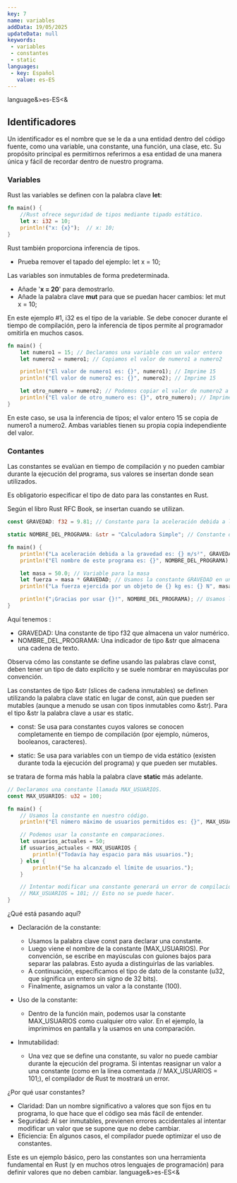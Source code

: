 ```yaml
---
key: 7
name: variables
addData: 19/05/2025
updateData: null
keywords: 
 - variables
 - constantes
 - static
languages:
 - key: Español
   value: es-ES
---
```

language&>es-ES<&
## Identificadores

Un identificador es el nombre que se le da a una entidad dentro del código fuente, como una variable, una constante, una función, una clase, etc. Su propósito principal es permitirnos referirnos a esa entidad de una manera única y fácil de recordar dentro de nuestro programa.

### Variables

Rust las variables se definen con la palabra clave **let**:

```rust
fn main() {
    //Rust ofrece seguridad de tipos mediante tipado estático.
    let x: i32 = 10;
    println!("x: {x}");  // x: 10;
}
```
Rust también proporciona inferencia de tipos.
- Prueba remover el tapado del ejemplo: let x = 10;

Las variables son inmutables de forma predeterminada.
- Añade '**x = 20**' para demostrarlo. 
- Añade la palabra clave **mut** para que se puedan hacer cambios: let mut x = 10;

En este ejemplo #1, i32 es el tipo de la variable. Se debe conocer durante el tiempo de compilación, pero la inferencia de tipos permite al programador omitirla en muchos casos.

```rust
fn main() {
    let numero1 = 15; // Declaramos una variable con un valor entero
    let numero2 = numero1; // Copiamos el valor de numero1 a numero2

    println!("El valor de numero1 es: {}", numero1); // Imprime 15
    println!("El valor de numero2 es: {}", numero2); // Imprime 15

    let otro_numero = numero2; // Podemos copiar el valor de numero2 a otra variable también
    println!("El valor de otro_numero es: {}", otro_numero); // Imprime 15
}
```

En este caso, se usa la inferencia de tipos; el valor entero 15 se copia de numero1 a numero2. Ambas variables tienen su propia copia independiente del valor.

### Contantes

Las constantes se evalúan en tiempo de compilación y no pueden cambiar durante la ejecución del programa, sus valores se insertan donde sean utilizados.

Es obligatorio especificar el tipo de dato para las constantes en Rust.

Según el libro Rust RFC Book, se insertan cuando se utilizan.

```rust
const GRAVEDAD: f32 = 9.81; // Constante para la aceleración debida a la gravedad (punto flotante)

static NOMBRE_DEL_PROGRAMA: &str = "Calculadora Simple"; // Constante de cadena para el nombre del programa

fn main() {
    println!("La aceleración debida a la gravedad es: {} m/s²", GRAVEDAD);
    println!("El nombre de este programa es: {}", NOMBRE_DEL_PROGRAMA);

    let masa = 50.0; // Variable para la masa
    let fuerza = masa * GRAVEDAD; // Usamos la constante GRAVEDAD en un cálculo
    println!("La fuerza ejercida por un objeto de {} kg es: {} N", masa, fuerza);

    println!("¡Gracias por usar {}!", NOMBRE_DEL_PROGRAMA); // Usamos la constante NOMBRE_DEL_PROGRAMA
}
```

Aquí tenemos :
 * GRAVEDAD: Una constante de tipo f32 que almacena un valor numérico.
 * NOMBRE_DEL_PROGRAMA: Una indicador de tipo &str que almacena una cadena de texto.

Observa cómo las constante se define usando las palabras clave const, deben tener un tipo de dato explícito y se suele nombrar en mayúsculas por convención.

Las constantes de tipo &str (slices de cadena inmutables) se definen utilizando la palabra clave static en lugar de const, aún que pueden ser mutables (aunque a menudo se usan con tipos inmutables como &str). Para el tipo &str la palabra clave a usar es static.

 * const: Se usa para constantes cuyos valores se conocen completamente en tiempo de compilación (por ejemplo, números, booleanos, caracteres).

 * static: Se usa para variables con un tiempo de vida estático (existen durante toda la ejecución del programa) y que pueden ser mutables.

se tratara de forma más habla la palabra clave **static** más adelante.

```rust
// Declaramos una constante llamada MAX_USUARIOS.
const MAX_USUARIOS: u32 = 100;

fn main() {
    // Usamos la constante en nuestro código.
    println!("El número máximo de usuarios permitidos es: {}", MAX_USUARIOS);

    // Podemos usar la constante en comparaciones.
    let usuarios_actuales = 50;
    if usuarios_actuales < MAX_USUARIOS {
        println!("Todavía hay espacio para más usuarios.");
    } else {
        println!("Se ha alcanzado el límite de usuarios.");
    }

    // Intentar modificar una constante generará un error de compilación.
    // MAX_USUARIOS = 101; // Esto no se puede hacer.
}
```

¿Qué está pasando aquí?
 * Declaración de la constante:
   * Usamos la palabra clave const para declarar una constante.
   * Luego viene el nombre de la constante (MAX_USUARIOS). Por convención, se escribe en mayúsculas con guiones bajos para separar las palabras. Esto ayuda a distinguirlas de las variables.
   * A continuación, especificamos el tipo de dato de la constante (u32, que significa un entero sin signo de 32 bits). 
   * Finalmente, asignamos un valor a la constante (100).
 * Uso de la constante:
   * Dentro de la función main, podemos usar la constante MAX_USUARIOS como cualquier otro valor. En el ejemplo, la imprimimos en pantalla y la usamos en una comparación.

 * Inmutabilidad:
   * Una vez que se define una constante, su valor no puede cambiar durante la ejecución del programa. Si intentas reasignar un valor a una constante (como en la línea comentada // MAX_USUARIOS = 101;), el compilador de Rust te mostrará un error.

¿Por qué usar constantes?
 * Claridad: Dan un nombre significativo a valores que son fijos en tu programa, lo que hace que el código sea más fácil de entender.
 * Seguridad: Al ser inmutables, previenen errores accidentales al intentar modificar un valor que se supone que no debe cambiar.
 * Eficiencia: En algunos casos, el compilador puede optimizar el uso de constantes.

Este es un ejemplo básico, pero las constantes son una herramienta fundamental en Rust (y en muchos otros lenguajes de programación) para definir valores que no deben cambiar.
language&>es-ES<&